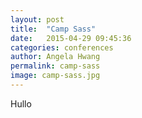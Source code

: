 ```yaml
---
layout: post
title:  "Camp Sass"
date:   2015-04-29 09:45:36
categories: conferences
author: Angela Hwang
permalink: camp-sass
image: camp-sass.jpg
---
```

Hullo
